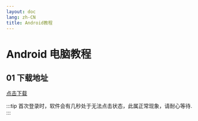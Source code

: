 ```yaml
---
layout: doc
lang: zh-CN
title: Android教程
---
```


# Android 电脑教程

## 01 下载地址

[点击下载](https://154.26.185.131:50089/d/home/alist_files/client/3.10/digital/Digilink-1.3.10-universal-release.apk)

:::tip
首次登录时，软件会有几秒处于无法点击状态，此属正常现象，请耐心等待.
:::
